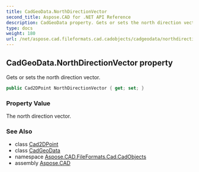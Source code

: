 ```yaml
---
title: CadGeoData.NorthDirectionVector
second_title: Aspose.CAD for .NET API Reference
description: CadGeoData property. Gets or sets the north direction vector
type: docs
weight: 180
url: /net/aspose.cad.fileformats.cad.cadobjects/cadgeodata/northdirectionvector/
---
```

## CadGeoData.NorthDirectionVector property

Gets or sets the north direction vector.

```csharp
public Cad2DPoint NorthDirectionVector { get; set; }
```

### Property Value

The north direction vector.

### See Also

* class [Cad2DPoint](../../cad2dpoint/)
* class [CadGeoData](../)
* namespace [Aspose.CAD.FileFormats.Cad.CadObjects](../../cadgeodata/)
* assembly [Aspose.CAD](../../../)


